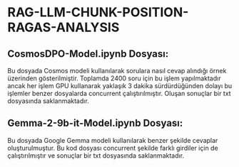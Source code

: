 # RAG-LLM-CHUNK-POSITION-RAGAS-ANALYSIS

## CosmosDPO-Model.ipynb Dosyası:
Bu dosyada Cosmos modeli kullanılarak sorulara nasıl cevap alındığı örnek üzerinden gösterilmiştir. Toplamda 2400 soru için bu işlem yapılmaktadır ancak her işlem GPU kullanarak yaklaşık 3 dakika sürdürdüğünden dolayı bu işlemler benzer dosyalarda concurrent çalıştırılmıştır. Oluşan sonuçlar bir txt dosyasında saklanmaktadır.

## Gemma-2-9b-it-Model.ipynb Dosyası:
Bu dosyada Google Gemma modeli kullanılarak benzer şekilde cevaplar oluşturulmuştur. Bu kod dosyası concurrent şekilde farklı girdiler için de çalıştırılmıştır ve sonuçlar bir txt dosyasında saklanmaktadır.

